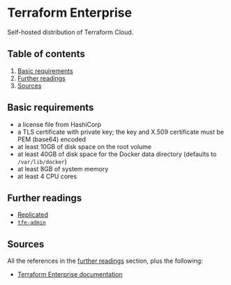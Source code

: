 # Terraform Enterprise

Self-hosted distribution of Terraform Cloud.

## Table of contents <!-- omit in toc -->

1. [Basic requirements](#basic-requirements)
1. [Further readings](#further-readings)
1. [Sources](#sources)

## Basic requirements

- a license file from HashiCorp
- a TLS certificate with private key; the key and X.509 certificate must be PEM (base64) encoded
- at least 10GB of disk space on the root volume
- at least 40GB of disk space for the Docker data directory (defaults to `/var/lib/docker`)
- at least 8GB of system memory
- at least 4 CPU cores

## Further readings

- [Replicated]
- [`tfe-admin`][tfe-admin]

## Sources

All the references in the [further readings] section, plus the following:

- [Terraform Enterprise documentation]

<!--
  References
  -->

<!-- Upstream -->
[terraform enterprise documentation]: https://developer.hashicorp.com/terraform/enterprise

<!-- In-article sections -->
[further readings]: #further-readings

<!-- Knowledge base -->
[replicated]: replicated.md
[tfe-admin]: tfe-admin.md
